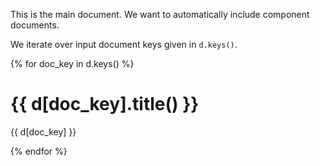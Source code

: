 This is the main document. We want to automatically include component documents.

We iterate over input document keys given in `d.keys()`.

{% for doc_key in d.keys() %}
# {{ d[doc_key].title() }}

{{ d[doc_key] }}

{% endfor %}
